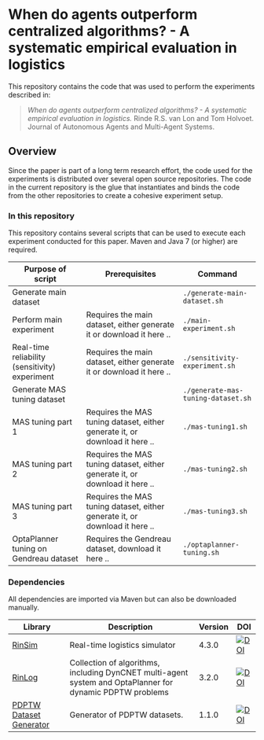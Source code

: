 # When do agents outperform centralized algorithms? - A systematic empirical evaluation in logistics

This repository contains the code that was used to perform the experiments described in:

 > *When do agents outperform centralized algorithms? - A systematic empirical evaluation in logistics.* Rinde R.S. van Lon and Tom Holvoet. Journal of Autonomous Agents and Multi-Agent Systems.

## Overview

Since the paper is part of a long term research effort, the code used for the experiments is distributed over several open source repositories. The code in the current repository is the glue that instantiates and binds the code from the other repositories to create a cohesive experiment setup.

### In this repository

This repository contains several scripts that can be used to execute each experiment conducted for this paper. Maven and Java 7 (or higher) are required.

| Purpose of script        							| Prerequisites 																		| Command 
| ------------- 									| -------------																			| -------------
| Generate main dataset     						| 																						| ```./generate-main-dataset.sh``` 
| Perform main experiment    						| Requires the main dataset, either generate it or download it here ..					| ```./main-experiment.sh``` 
| Real-time reliability (sensitivity) experiment 	| Requires the main dataset, either generate it or download it here ..					| ```./sensitivity-experiment.sh``` 
| Generate MAS tuning dataset 						|																						| ```./generate-mas-tuning-dataset.sh``` 
| MAS tuning part 1 								| Requires the MAS tuning dataset, either generate it, or download it here ..			| ```./mas-tuning1.sh``` 
| MAS tuning part 2 								| Requires the MAS tuning dataset, either generate it, or download it here ..			| ```./mas-tuning2.sh``` 
| MAS tuning part 3 								| Requires the MAS tuning dataset, either generate it, or download it here ..			| ```./mas-tuning3.sh``` 
| OptaPlanner tuning on Gendreau dataset 			| Requires the Gendreau dataset, download it here ..									| ```./optaplanner-tuning.sh``` 

### Dependencies

All dependencies are imported via Maven but can also be downloaded manually.

| Library										| Description																									| Version		| DOI
| -------------									| ------------- 																								| ------------- | -------------
| [RinSim](https://github.com/rinde/RinSim)		| Real-time logistics simulator																					| 4.3.0		    | [![DOI](https://zenodo.org/badge/DOI/10.5281/zenodo.192106.svg)](https://doi.org/10.5281/zenodo.192106)
| [RinLog](https://github.com/rinde/RinLog)		| Collection of algorithms, including DynCNET multi-agent system and OptaPlanner for dynamic PDPTW problems		| 3.2.0         | [![DOI](https://zenodo.org/badge/DOI/10.5281/zenodo.192111.svg)](https://doi.org/10.5281/zenodo.192111)
| [PDPTW Dataset Generator](https://github.com/rinde/pdptw-dataset-generator)	| Generator of PDPTW datasets.													| 1.1.0			| [![DOI](https://zenodo.org/badge/DOI/10.5281/zenodo.59259.svg)](https://doi.org/10.5281/zenodo.59259)

